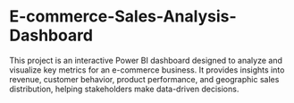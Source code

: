 # E-commerce-Sales-Analysis-Dashboard
This project is an interactive Power BI dashboard designed to analyze and visualize key metrics for an e-commerce business. It provides insights into revenue, customer behavior, product performance, and geographic sales distribution, helping stakeholders make data-driven decisions.
